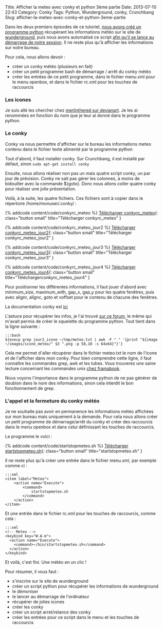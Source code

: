 Title: Afficher la meteo avec conky et python 3ème partie
Date: 2013-07-10 22:43
Category: Conky
Tags: Python, Wunderground, conky, Crunchbang
Slug: afficher-la-meteo-avec-conky-et-python-3eme-partie

Dans les deux premiers épisodes de ce tutoriel, [nous avons créé un programme python]({filename}/afficher-la-meteo-avec-conky-et-python-1ere-partie.markdown) récupérant les informations météo sur le site de [wunderground](http://www.wunderground.com/), puis nous avons automatisé ce script [afin qu'il se lance au démarrage de notre session]({filename}/afficher-la-meteo-avec-conky-et-python-2eme-partie.markdown). Il ne reste plus qu'à afficher les informations sur notre bureau.

Pour cela, nous allons devoir :

- créer un conky météo (plusieurs en fait)
- créer un petit programme bash de démarrage / arrêt du conky météo
- créer les entrées de ce petit programme, dans le fichier menu.xml pour le menu openbox, et dans le fichier rc.xml pour les touches de raccourcis



### Les icones

Je suis allé les chercher chez [merlinthered sur devianart](http://merlinthered.deviantart.com). Je les ai renommées en fonction du nom que je leur ai donné dans le programme python.

### Le conky

Conky va nous permettre d'afficher sur le bureau les informations meteo contenu dans le fichier texte alimenté par le programme python

Tout d'abord, il faut installer conky. Sur Crunchbang, il est installé par défaut, sinon `sudo apt-get install conky`

Ensuite, nous allons réaliser non pas un mais quatre script conky, un par jour de prévision. Conky ne sait pas gérer les colonnes, à moins de bidouiller avec la commande ${goto}. Donc nous allons coller quatre conky pour réaliser une jolie présentation.

Voilà, à la suite, les quatre fichiers. Ces fichiers sont à copier dans le répertoire /home/monuser/.conky/ :

{% addcode content/code/conkyrc_meteo %}
[Télécharger conkyrc_meteo]({static}/code/conkyrc_meteo){: class="button small" title="Télécharger conkyrc_meteo" }

{% addcode content/code/conkyrc_meteo_jour2 %}
[Télécharger conkyrc_meteo_jour2]({static}/code/conkyrc_meteo_jour2){: class="button small" title="Télécharger conkyrc_meteo_jour2" }

{% addcode content/code/conkyrc_meteo_jour3 %}
[Télécharger conkyrc_meteo_jour3]({static}/code/conkyrc_meteo_jour3){: class="button small" title="Télécharger conkyrc_meteo_jour3" }

{% addcode content/code/conkyrc_meteo_jour4 %}
[Télécharger conkyrc_meteo_jour4]({static}/code/conkyrc_meteo_jour4){: class="button small" title="Téléchargerconkyrc_meteo_jour4" }


Pour positionner les différentes informations, il faut jouer d'abord avec minimum_size, maximum_with, gap_x, gap_y pour les quatre fenêtres, puis avec alignr, alignc, goto et voffset pour le contenu de chacune des fenêtres.

La documentation conky est [ici](http://conky.sourceforge.net/documentation.html)

L'astuce pour récupérer les infos, je l'ai trouvé [sur ce forum](http://www.archlinux.fr/forum/viewtopic.php?t=9981&p=107541), le même qui m'avait permis de créer le squelette du programme python. Tout tient dans la ligne suivante :

	:::bash
    ${execp grep jour2_icone ~/tmp/meteo.txt | awk -F " " '{print "${image ~/images/icone_meteo/" $3 ".png -p 58,10 -s 64x64}"}'}

Cela me permet d'aller récupérer dans le fichier meteo.txt le nom de l'icone et de l'afficher dans mon conky. Pour bien comprendre cette ligne, il faut connaître les commandes grep, awk et les tubes. Vous trouverez une saine lecture concernant les commandes unix [chez framabook](http://framabook.org/unix-pour-aller-plus-loin-avec-la-ligne-de-commande/).

Nous voyons l'importance dans le programme python de ne pas générer de doublon dans le nom des informations, sinon cela interdit le bon fonctionnement de grep.

### L'appel et la fermeture du conky météo

Je ne souhaite pas avoir en permanence les informations météo affichées sur mon bureau mais uniquement à la demande. Pour cela nous allons créer un petit programme de démarrage/arrêt du conky et créer des raccourcis dans le menu openbox et dans celui définissant les touches de raccourcis.

Le programme le voici :

{% addcode content/code/startstopmeteo.sh %}
[Télécharger startstopmeteo.sh]({static}/code/startstopmeteo.sh){: class="button small" title="startstopmeteo.sh" }


Il ne reste plus qu'à créer une entrée dans le fichier menu.xml, par exemple comme ci :

	:::xml
    <item label="Meteo">
        <action name="Execute">
            <command>
                startstopmeteo.sh
            </command>
        </action>
    </item>

Et une entrée dans le fichier rc.xml pour les touches de raccourcis, comme cela :

	:::xml
    <!-- Meteo -->
    <keybind key="W-A-m">
      <action name="Execute">
        <command>~/bin/startstopmeteo.sh</command>
      </action>
    </keybind>

Et voilà, c'est fini. Une météo en un clic !

Pour résumer, il vous faut :

- s'inscrire sur le site de wunderground
- créer un script python pour récupérer les informations de wunderground
- le démoniser
- le lancer au démarrage de l'ordinateur
- récupérer de jolies icones
- créer les conky
- créer un script arret/relance des conky
- créer les entrées pour ce script dans le menu et les touches de raccourcis
